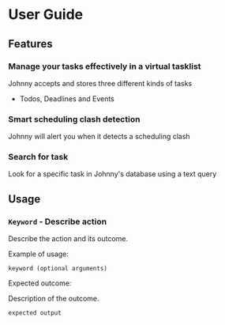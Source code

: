 # User Guide

## Features 

### Manage your tasks effectively in a virtual tasklist

Johnny accepts and stores three different kinds of tasks 
- Todos, Deadlines and Events

### Smart scheduling clash detection

Johnny will alert you when it detects a scheduling clash

### Search for task

Look for a specific task in Johnny's database using a text query

## Usage

### `Keyword` - Describe action

Describe the action and its outcome.

Example of usage: 

`keyword (optional arguments)`

Expected outcome:

Description of the outcome.

```
expected output
```
